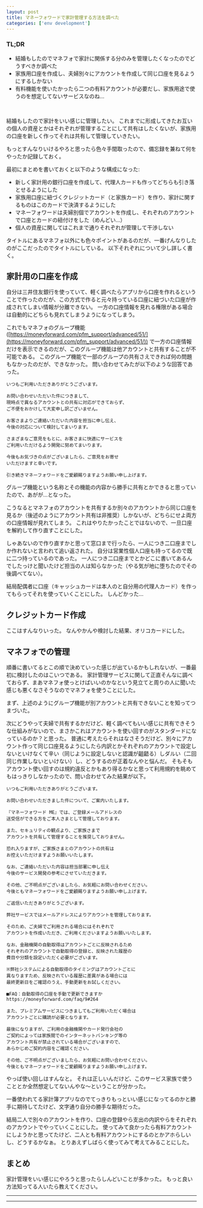```yaml
---
layout: post
title: マネーフォワードで家計管理する方法を調べた
categories: ['env development']
---
```



### TL;DR
- 結婚もしたのでマネフォで家計に関係する分のみを管理したくなったのでどうすべきか調べた
- 家族用口座を作成し、夫婦別々にアカウントを作成して同じ口座を見るようにするしかない
- 有料機能を使いたかったら二つの有料アカウントが必要だし、家族用途で使うのを想定してないサービスなのね...
<br>

<script type="text/javascript" src="https://cdn.mathjax.org/mathjax/latest/MathJax.js?config=TeX-AMS-MML_HTMLorMML"></script>

結婚もしたので家計をいい感じに管理したい。
これまでに形成してきたお互いの個人の資産とかはそれぞれが管理することにして共有はしたくないが、家族用の口座を新しく作ってそれは共有して管理していきたい。

もっとすんなりいけるやろと思ったら色々手間取ったので、備忘録を兼ねて何をやったか記録しておく。

最初にまとめを書いておくと以下のような構成になった:

- 新しく家計用の銀行口座を作成して、代理人カードも作ってどちらも引き落とせるようにした
- 家族用口座に紐づくクレジットカード（と家族カード）を作り、家計に関するものはこのカードで決済するようにした
- マネーフォワードは夫婦別個でアカウントを作成し、それぞれのアカウントで口座とカードの紐付けをした（めんどい...）
- 個人の資産に関してはこれまで通りそれぞれが管理して干渉しない

タイトルにあるマネフォ以外にも色々ポイントがあるのだが、一番げんなりしたのがここだったのでタイトルにしている。
以下それぞれについて少し詳しく書く。


## 家計用の口座を作成
自分は三井住友銀行を使っていて、軽く調べたらアプリから口座を作れるということで作ったのだが、この方式で作ると元々持っている口座に紐づいた口座が作成されてしまい情報が分離できない。
一方の口座情報を見れる権限がある場合は自動的にどちらも見れてしまうようになってしまう。

これでもマネフォのグループ機能 ([https://moneyforward.com/pfm_support/advanced/51/](https://moneyforward.com/pfm_support/advanced/51/)) で一方の口座情報だけを表示できるのだが、このグループ機能は他アカウントと共有することが不可能である。
このグループ機能で一部のグループの共有さえできれば何の問題もなかったのだが、できなかった。
問い合わせてみたが以下のような回答であった。

```
いつもご利用いただきありがとうございます。

お問い合わせいただいた件につきまして、
現時点で異なるアカウントとの共有に対応ができておらず、
ご不便をおかけして大変申し訳ございません。

お客さまよりご連絡いただいた内容を担当に申し伝え、
今後の対応について検討してまいります。

さまざまなご意見をもとに、お客さまに快適にサービスを
ご利用いただけるよう開発に努めてまいります。

今後もお気づきの点がございましたら、ご意見をお寄せ
いただけますと幸いです。

引き続きマネーフォワードをご愛顧賜りますようお願い申し上げます。
```

グループ機能という名称とその機能の内容から勝手に共有とかできると思っていたので、あがが...となった。

こうなるとマネフォのアカウントを共有するか別々のアカウントから同じ口座を見るか（後述のようにアカウント共有は非推奨）しかないが、どちらにせよ両方の口座情報が見れてしまう。
これはやりたかったことではないので、一旦口座を解約して作り直すことにした。

しゃあないので作り直すかと思って窓口まで行ったら、一人につき二口座までしか作れないと言われて追い返された。
自分は営業性個人口座も持ってるので既に二つ持っているのであった。
一人につき二口座までとかどこに書いてあるんでしたっけと聞いたけど担当の人は知らなかった（やる気が地に堕ちたのでその後調べてない）。

結局配偶者に口座（キャッシュカードは本人のと自分用の代理人カード）を作ってもらってそれを使っていくことにした。
しんどかった...


## クレジットカード作成
ここはすんなりいった。
なんやかんや検討した結果、オリコカードにした。


## マネフォでの管理
順番に書いてるとこの順で決めていった感じが出ているかもしれないが、一番最初に検討したのはこいつである。
家計管理サービスに関して正直そんなに調べておらず、まあマネフォ使っとけばいいのかなという見立てと周りの人に聞いた感じも悪くなさそうなのでマネフォを使うことにした。

まず、上述のようにグループ機能が別アカウントと共有できないことを知ってつまづいた。

次にどうやって夫婦で共有するかだけど、軽く調べてもいい感じに共有できそうな仕組みがないので、まさかこれはアカウントを使い回すのがスタンダードになっているのか？と思った。
普通に考えたらそれはなさそうだけど、別々にアカウント作って同じ口座見るようにしたら内訳とかそれぞれのアカウントで設定しないといけなくて辛い（同じように設定しないと認識が齟齬る）しダルい（二回同じ作業しないといけない）し、どうするのが正着なんやと悩んだ。
そもそもアカウント使い回すのは規約違反とかもあり得るかなと思って利用規約を眺めてもはっきりしなかったので、問い合わせてみた結果が以下。

```
いつもご利用いただきありがとうございます。

お問い合わせいただきました件について、ご案内いたします。

『マネーフォワード ME』では、ご登録メールアドレスの
送受信ができる方をご本人さまとして管理しております。

また、セキュリティの観点より、ご家族さまで
アカウントを共有して管理することを推奨しておりません。

恐れ入りますが、ご家族さまとのアカウントの共有は
お控えいただけますようお願いいたします。

なお、ご連絡いただいた内容は担当部署に申し伝え
今後のサービス開発の参考にさせていただきます。

その他、ご不明点がございましたら、お気軽にお問い合わせください。
今後ともマネーフォワードをご愛顧賜りますようお願い申し上げます。
```

```
ご返信いただきありがとうございます。

弊社サービスではメールアドレスによりアカウントを管理しております。

そのため、ご夫婦でご利用される場合にはそれぞれで
アカウントを作成いただき、ご利用くださいますようお願いいたします。

なお、金融機関の自動取得はアカウントごとに反映されるため
それぞれのアカウントで自動取得の登録と、反映された履歴の
費目や分類を設定いただく必要がございます。

※弊社システムによる自動取得のタイミングはアカウントごとに
異なりますため、反映されている履歴に差異がある場合には
最終更新日をご確認のうえ、手動更新をお試しください。

■FAQ：自動取得の口座を手動で更新できますか
https://moneyforward.com/faq/9#264

また、プレミアムサービスにつきましてもご利用いただく場合は
アカウントごとに購読が必要となります。

最後になりますが、ご利用の金融機関やカード発行会社の
ご契約によっては家族間でのインターネットバンキング等の
アカウント共有が禁止されている場合がございますので、
あらかじめご契約内容をご確認ください。

その他、ご不明点がございましたら、お気軽にお問い合わせください。
今後ともマネーフォワードをご愛顧賜りますようお願い申し上げます。
```

やっぱ使い回しはすんなと。
それは正しいんだけど、このサービス家族で使うこととか全然想定してないんやな〜ということが分かった。

一番使われてる家計簿アプリなのでてっきりもっといい感じになってるのかと勝手に期待してたけど、文字通り自分の勝手な期待だった。

結局二人で別々のアカウントを作り、口座の登録やら支出の内訳やらをそれぞれのアカウントでやっていくことにした。
使ってみて良かったら有料アカウントにしようかと思ってたけど、二人とも有料アカウントにするのとかアホらしいし、どうするかなぁ。
とりあえずしばらく使ってみて考えてみることにした。


## まとめ
家計管理をいい感じにやろうと思ったらしんどいことが多かった。
もっと良い方法知ってる人いたら教えてください。

---
---
<br>

